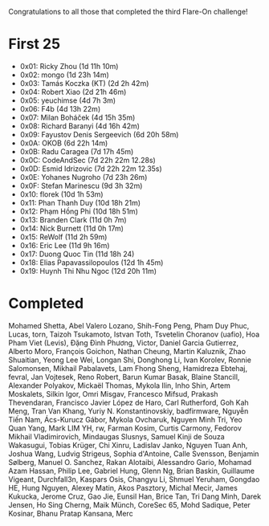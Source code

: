 Congratulations to all those that completed the third Flare-On challenge!

# First 25
* 0x01: Ricky Zhou (1d 11h 10m)
* 0x02: mongo (1d 23h 14m)
* 0x03: Tamás Koczka (KT) (2d 2h 42m)
* 0x04: Robert Xiao (2d 21h 46m)
* 0x05: yeuchimse (4d 7h 3m)
* 0x06: F4b (4d 13h 22m)
* 0x07: Milan Boháček (4d 15h 35m)
* 0x08: Richard Baranyi (4d 16h 42m)
* 0x09: Fayustov Denis Sergeevich (6d 20h 58m)
* 0x0A: OKOB (6d 22h 14m)
* 0x0B: Radu Caragea (7d 17h 45m)
* 0x0C: CodeAndSec (7d 22h 22m 12.28s)
* 0x0D: Esmid Idrizovic (7d 22h 22m 12.35s)
* 0x0E: Yohanes Nugroho (7d 23h 26m)
* 0x0F: Stefan Marinescu (9d 3h 32m)
* 0x10: florek (10d 1h 53m)
* 0x11: Phan Thanh Duy (10d 18h 21m)
* 0x12: Phạm Hồng Phi (10d 18h 51m)
* 0x13: Branden Clark (11d 0h 7m)
* 0x14: Nick Burnett (11d 0h 17m)
* 0x15: ReWolf (11d 2h 59m)
* 0x16: Eric Lee (11d 9h 16m)
* 0x17: Duong Quoc Tin (11d 18h 24)
* 0x18: Elias Papavassilopoulos (12d 1h 45m)
* 0x19: Huynh Thi Nhu Ngoc (12d 20h 11m)

# Completed
Mohamed Shetta, Abel Valero Lozano, Shih-Fong Peng, Pham Duy Phuc, Lucas,
torn, Taizoh Tsukamoto, Istvan Toth, Tsvetelin Choranov (uafio), Hoa Pham
Viet (Levis), Đặng Đình Phương, Victor, Daniel Garcia Gutierrez, Alberto
Moro, François Goichon, Nathan Cheung, Martin Kaluznik, Zhao Shuaitian, Yeong
Lee Wei, Longan Shi, Donghong Li, Ivan Korolev, Ronnie Salomonsen, Mikhail
Pabalavets, Lam Fhong Sheng, Hamidreza Ebtehaj, fevral, Jan Vojtesek, Reno
Robert, Barun Kumar Basak, Blaine Stancill, Alexander Polyakov, Mickaël
Thomas, Mykola Ilin, Inho Shin, Artem Moskalets, Silkin Igor, Omri Misgav,
Francesco Mifsud, Prakash Thevendaran, Francisco Javier López de Haro, Carl
Rutherford, Goh Kah Meng, Tran Van Khang, Yuriy N. Konstantinovskiy,
badfirmware, Nguyễn Tiến Nam, Ács-Kurucz Gábor, Mykola Ovcharuk, Nguyen Minh
Tri, Yeo Quan Yang, Mark LIM YH, rw, Farman Kosim, Curtis Carmony, Fedorov
Mikhail Vladimirovich, Mindaugas Slusnys, Samuel Kinji de Souza Wakasugui,
Tobias Krüger, Chi Xinru, Ladislav Janko, Nguyen Tuan Anh, Joshua Wang,
Ludvig Strigeus, Sophia d'Antoine, Calle Svensson, Benjamin Sølberg, Manuel
O. Sanchez, Rakan Alotaibi, Alessandro Gario, Mohamad Azam Hassan, Philip
Lee, Gabriel Hung, Glenn Ng, Brian Baskin, Guillaume Vigeant, Durchfall3n,
Kaspars Osis, Changyu Li, Shmuel Yeruham, Gongdao HE, Hung Nguyen, Alexey
Matin, Akos Pasztory, Michal Mecir, James Kukucka, Jerome Cruz, Gao Jie,
Eunsil Han, Brice Tan, Tri Dang Minh, Darek Jensen, Ho Sing Cherng, Maik
Münch, CoreSec 65, Mohd Sadique, Peter Kosinar, Bhanu Pratap Kansana, Merc 
